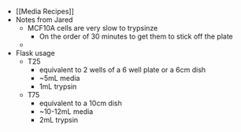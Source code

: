 - [[Media Recipes]]
- Notes from Jared
	- MCF10A cells are very slow to trypsinze
		- On the order of 30 minutes to get them to stick off the plate
	-
- Flask usage
	- T25
		- equivalent to 2 wells of a 6 well plate or a 6cm dish
		- ~5mL media
		- 1mL trypsin
	- T75
		- equivalent to a 10cm dish
		- ~10-12mL media
		- 2mL trypsin